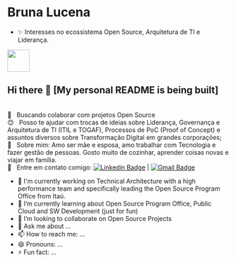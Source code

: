 # Bruna Lucena
- ✨ Interesses no ecossistema Open Source, Arquitetura de TI e Liderança.

<img width="50px" src="https://i.pinimg.com/originals/0e/8b/ba/0e8bba3b043d49c8064324bedd01997f.gif">

## Hi there 👋 [My personal README is being built]



<br/> :purple_heart: &nbsp; Buscando colaborar com projetos Open Source
 <br/> :blush: &nbsp; Posso te ajudar com trocas de ideias sobre Liderança, Governança e Arquitetura de TI (ITIL e TOGAF), Processos de PoC (Proof of Concept) e assuntos diversos sobre Transformação Digital em grandes corporações;
 <br/> 💬  &nbsp; Sobre mim: Amo ser mãe e esposa, amo trabalhar com Tecnologia e fazer gestão de pessoas. Gosto muito de cozinhar, aprender coisas novas e viajar em família. 
 <br/> :email: &nbsp; Entre em contato comigo: [![Linkedin Badge](https://img.shields.io/badge/-BrunaLucena-blue?style=flat-square&logo=Linkedin&logoColor=white&link=https://www.linkedin.com/in/bruna-lucena-76812655/)](https://www.linkedin.com/in/bruna-lucena-76812655/) 
| 
[![Gmail Badge](https://img.shields.io/badge/-bruna.lucena@gmail.com-c14438?style=flat-square&logo=Gmail&logoColor=white&link=mailto:bruna.lucena@gmail.com)](mailto:bruna.lucenao@gmail.com)

- 🔭 I'm currently working on Technical Architecture with a high performance team and specifically leading the Open Source Program Office from Itaú.
- 🌱 I’m currently learning about Open Source Program Office, Public Cloud and SW Development (just for fun) 
- 👯 I’m looking to collaborate on Open Source Projects
- 💬 Ask me about ...
- 📫 How to reach me: ...
- 😄 Pronouns: ...
- ⚡ Fun fact: ...

